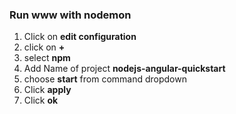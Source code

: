 
### Run www with nodemon

1. Click on **edit configuration**
2. click on **+** 
3. select **npm**
4. Add Name of project **nodejs-angular-quickstart**
5. choose **start** from command dropdown
6. Click **apply**
7. Click **ok**